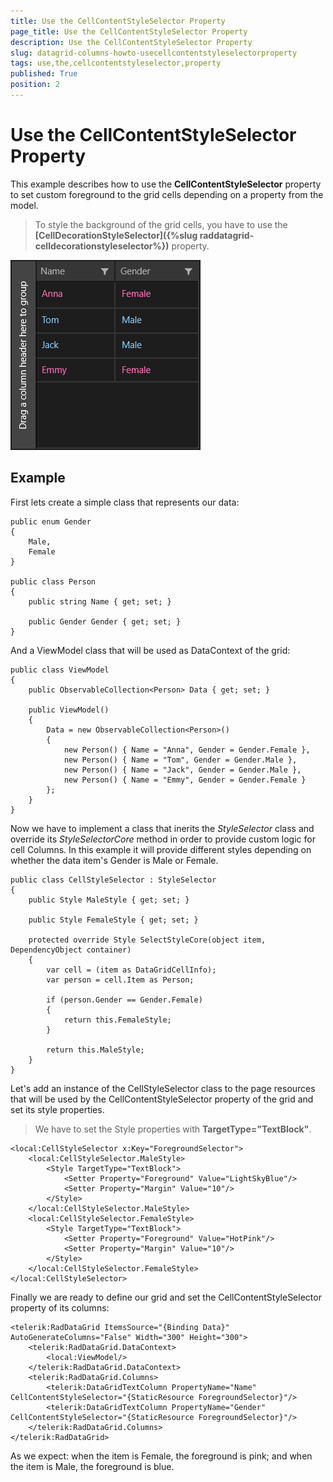 ```yaml
---
title: Use the CellContentStyleSelector Property
page_title: Use the CellContentStyleSelector Property
description: Use the CellContentStyleSelector Property
slug: datagrid-columns-howto-usecellcontentstyleselectorproperty
tags: use,the,cellcontentstyleselector,property
published: True
position: 2
---
```


# Use the CellContentStyleSelector Property

This example describes how to use the **CellContentStyleSelector** property
to set custom foreground to the grid cells depending on a property from the model.

>To style the background of the grid cells, you have to use the **[CellDecorationStyleSelector]({%slug raddatagrid-celldecorationstyleselector%})** property.

![Cell Content Style Selector](images/CellContentStyleSelector.png)

## Example

First lets create a simple class that represents our data:

	public enum Gender
	{
	    Male,
	    Female
	}
	
	public class Person
	{
	    public string Name { get; set; }
	
	    public Gender Gender { get; set; }
	}

And a ViewModel class that will be used as DataContext of the grid:

	public class ViewModel
	{
	    public ObservableCollection<Person> Data { get; set; }
	
	    public ViewModel()
	    {
	        Data = new ObservableCollection<Person>()
	        {
	            new Person() { Name = "Anna", Gender = Gender.Female },
	            new Person() { Name = "Tom", Gender = Gender.Male },
	            new Person() { Name = "Jack", Gender = Gender.Male },
	            new Person() { Name = "Emmy", Gender = Gender.Female }
	        };
	    }
	}

Now we have to implement a class that inerits the *StyleSelector* class and override its
*StyleSelectorCore* method in order to provide custom logic for cell Columns. In this example it will provide different styles depending on whether the data item's Gender is Male or Female.

	public class CellStyleSelector : StyleSelector
	{
	    public Style MaleStyle { get; set; }
	
	    public Style FemaleStyle { get; set; }
	
	    protected override Style SelectStyleCore(object item, DependencyObject container)
	    {
	        var cell = (item as DataGridCellInfo);
	        var person = cell.Item as Person;
	
	        if (person.Gender == Gender.Female)
	        {
	            return this.FemaleStyle;
	        }
	
	        return this.MaleStyle;
	    }
	}

Let's add an instance of the CellStyleSelector class to the page resources that will be used by the CellContentStyleSelector property of the grid and set its style properties.


> We have to set the Style properties with **TargetType="TextBlock"**.

	<local:CellStyleSelector x:Key="ForegroundSelector">
	    <local:CellStyleSelector.MaleStyle>
	        <Style TargetType="TextBlock">
	            <Setter Property="Foreground" Value="LightSkyBlue"/>
	            <Setter Property="Margin" Value="10"/>
	        </Style>
	    </local:CellStyleSelector.MaleStyle>
	    <local:CellStyleSelector.FemaleStyle>
	        <Style TargetType="TextBlock">
	            <Setter Property="Foreground" Value="HotPink"/>
	            <Setter Property="Margin" Value="10"/>
	        </Style>
	    </local:CellStyleSelector.FemaleStyle>
	</local:CellStyleSelector>

Finally we are ready to define our grid and set the CellContentStyleSelector property of its columns:

	<telerik:RadDataGrid ItemsSource="{Binding Data}" AutoGenerateColumns="False" Width="300" Height="300">
	    <telerik:RadDataGrid.DataContext>
	        <local:ViewModel/>
	    </telerik:RadDataGrid.DataContext>
	    <telerik:RadDataGrid.Columns>
	        <telerik:DataGridTextColumn PropertyName="Name" CellContentStyleSelector="{StaticResource ForegroundSelector}"/>
	        <telerik:DataGridTextColumn PropertyName="Gender" CellContentStyleSelector="{StaticResource ForegroundSelector}"/>
	    </telerik:RadDataGrid.Columns>
	</telerik:RadDataGrid>

As we expect: when the item is Female, the foreground is pink; and when the item is Male, the foreground is blue.
